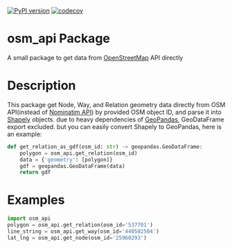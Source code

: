 [![PyPI version](https://badge.fury.io/py/osmapi-wrapper.svg)](https://pypi.org/project/osmapi-wrapper/) 
[![codecov](https://codecov.io/gh/mhzendehpey/osm-api/branch/master/graph/badge.svg?token=TGNWNW54EI)](https://codecov.io/gh/mhzendehpey/osm-api)

# osm_api Package
A small package to get data from [OpenStreetMap](https://www.openstreetmap.org/) API directly

# Description
This package get Node, Way, and Relation geometry data directly from OSM API(instead of [Nominatim API](https://nominatim.openstreetmap.org/ui/details.html)) by provided OSM object ID, and parse it into [Shapely](https://pypi.org/project/Shapely/) objects. due to heavy dependencies of [GeoPandas](https://geopandas.org/en/stable/getting_started/install.html#dependencies), GeoDataFrame export excluded. but you can easily convert Shapely to GeoPandas, here is an example:

```python
def get_relation_as_gdf(osm_id: str) -> geopandas.GeoDataFrame:
    polygon = osm_api.get_relation(osm_id)
    data = {'geometry': [polygon]}
    gdf = geopandas.GeoDataFrame(data)
    return gdf
```

# Examples

```python
import osm_api
polygon = osm_api.get_relation(osm_id='537701')
line_string = osm_api.get_way(osm_id='440582504')
lat_lng = osm_api.get_node(osm_id='25960293')
```
